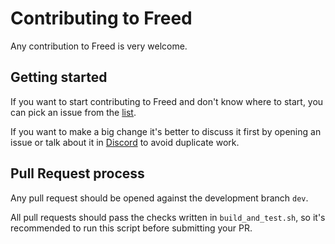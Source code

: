 # Contributing to Freed

Any contribution to Freed is very welcome.

## Getting started

If you want to start contributing to Freed and don't know where to start, you can pick an issue from
the [list](https://github.com/hungyu99/freed/issues).

If you want to make a big change it's better to discuss it first by opening an issue or talk about it in
[Discord](https://discord.gg/WmGhhzk) to avoid duplicate work.

## Pull Request process

Any pull request should be opened against the development branch `dev`.

All pull requests should pass the checks written in `build_and_test.sh`, so it's recommended to run this script before
submitting your PR.